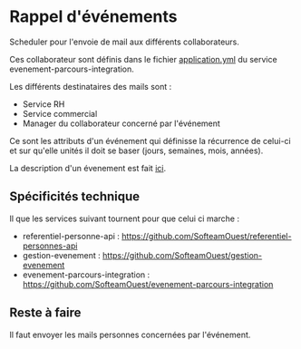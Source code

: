 # Rappel d'événements

Scheduler pour l'envoie de mail aux différents collaborateurs.

Ces collaborateur sont définis dans le fichier [application.yml](https://github.com/SofteamOuest/evenement-parcours-integration/blob/master/src/main/resources/application.yml) du service evenement-parcours-integration.

Les différents destinataires des mails sont : 

- Service RH 
- Service commercial 
- Manager du collaborateur concerné par l'événement

Ce sont les attributs d'un événement qui définisse la récurrence de celui-ci et sur qu'elle unités il doit se baser (jours, semaines, mois, années). 

La description d'un évenement est fait [ici](https://app.nuclino.com/MeltingPoc/General/Modle-dcf24205-0e2d-4568-84f4-5d1d1587734e).

## Spécificités technique

Il que les services suivant tournent pour que celui ci marche :
- referentiel-personne-api : https://github.com/SofteamOuest/referentiel-personnes-api
- gestion-evenement : https://github.com/SofteamOuest/gestion-evenement
- evenement-parcours-integration : https://github.com/SofteamOuest/evenement-parcours-integration

## Reste à faire

Il faut envoyer les mails personnes concernées par l'événement.








